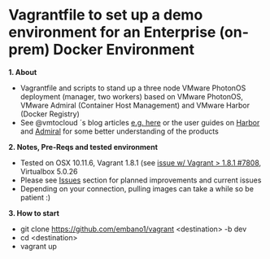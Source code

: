 # Vagrantfile to set up a demo environment for an Enterprise (on-prem) Docker Environment

**1. About**
  * Vagrantfile and scripts to stand up a three node VMware PhotonOS deployment (manager, two workers) based on VMware PhotonOS, VMware Admiral (Container Host Management) and VMware Harbor (Docker Registry)
  * See @vmtocloud ´s blog articles [e.g. here](http://www.vmtocloud.com/how-to-use-vmware-admiral-container-service-with-harbor-registry/) or the user guides on [Harbor](https://github.com/vmware/harbor/blob/master/docs/user_guide.md) and [Admiral](https://github.com/vmware/admiral#getting-started) for some better understanding of the products

**2. Notes, Pre-Reqs and tested environment**
  * Tested on OSX 10.11.6, Vagrant 1.8.1 (see [issue w/ Vagrant > 1.8.1 #7808](https://github.com/mitchellh/vagrant/issues/7808), Virtualbox 5.0.26
  * Please see [Issues](https://github.com/embano1/Vagrant_Docker_Enterprise/issues) section for planned improvements and current issues
  * Depending on your connection, pulling images can take a while so be patient :)
  
**3. How to start**
  * git clone https://github.com/embano1/vagrant \<destination\> -b dev
  * cd \<destination\>
  * vagrant up


